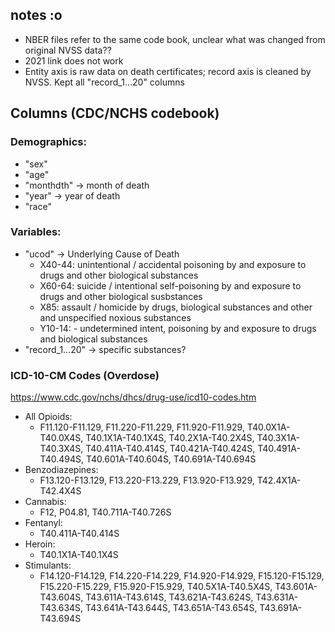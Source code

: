 ## notes :o
- NBER files refer to the same code book, unclear what was changed from original NVSS data??
- 2021 link does not work 
- Entity axis is raw data on death certificates; record axis is cleaned by NVSS. Kept all "record_1...20" columns

## Columns (CDC/NCHS codebook)
### Demographics:
- "sex"
- "age"
- "monthdth" -> month of death
- "year" -> year of death
- "race"

### Variables:
- "ucod" -> Underlying Cause of Death 
    - X40-44: unintentional / accidental poisoning by and exposure to drugs and other biological substances
    - X60-64: suicide / intentional self-poisoning by and exposure to drugs and other biological susbstances
    - X85: assault / homicide by drugs, biological substances and other and unspecified noxious substances 
    - Y10-14: - undetermined intent, poisoning by and exposure to drugs and biological substances
- "record_1...20" -> specific substances?

### ICD-10-CM Codes (Overdose)
https://www.cdc.gov/nchs/dhcs/drug-use/icd10-codes.htm

- All Opioids: 
    - F11.120-F11.129, F11.220-F11.229, F11.920-F11.929, T40.0X1A-T40.0X4S, T40.1X1A-T40.1X4S, T40.2X1A-T40.2X4S, T40.3X1A-T40.3X4S, T40.411A-T40.414S, T40.421A-T40.424S, T40.491A-T40.494S, T40.601A-T40.604S, T40.691A-T40.694S
- Benzodiazepines:
    - F13.120-F13.129, F13.220-F13.229, F13.920-F13.929, T42.4X1A-T42.4X4S
- Cannabis: 
    - F12, P04.81, T40.711A-T40.726S
- Fentanyl: 
    - T40.411A-T40.414S
- Heroin: 
    - T40.1X1A-T40.1X4S
- Stimulants: 
    - F14.120-F14.129, F14.220-F14.229, F14.920-F14.929, F15.120-F15.129, F15.220-F15.229, F15.920-F15.929, T40.5X1A-T40.5X4S, T43.601A-T43.604S, T43.611A-T43.614S, T43.621A-T43.624S, T43.631A-T43.634S, T43.641A-T43.644S, T43.651A-T43.654S, T43.691A-T43.694S






